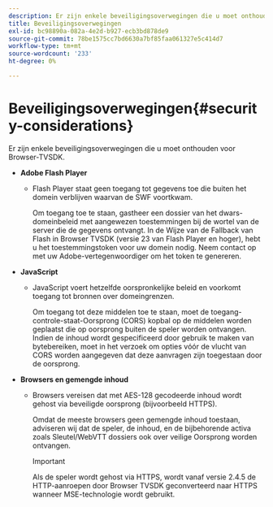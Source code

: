 ```yaml
---
description: Er zijn enkele beveiligingsoverwegingen die u moet onthouden voor Browser-TVSDK.
title: Beveiligingsoverwegingen
exl-id: bc98890a-082a-4e2d-b927-ecb3bd878de9
source-git-commit: 78be1575cc7bd6630a7bf85faa061327e5c414d7
workflow-type: tm+mt
source-wordcount: '233'
ht-degree: 0%

---
```


# Beveiligingsoverwegingen{#security-considerations}

Er zijn enkele beveiligingsoverwegingen die u moet onthouden voor Browser-TVSDK.

* **Adobe Flash Player**

   * Flash Player staat geen toegang tot gegevens toe die buiten het domein verblijven waarvan de SWF voortkwam.

      Om toegang toe te staan, gastheer een dossier van het dwars-domeinbeleid met aangewezen toestemmingen bij de wortel van de server die de gegevens ontvangt. In de Wijze van de Fallback van Flash in Browser TVSDK (versie 23 van Flash Player en hoger), hebt u het toestemmingstoken voor uw domein nodig. Neem contact op met uw Adobe-vertegenwoordiger om het token te genereren.

* **JavaScript**

   * JavaScript voert hetzelfde oorspronkelijke beleid en voorkomt toegang tot bronnen over domeingrenzen.

      Om toegang tot deze middelen toe te staan, moet de toegang-controle-staat-Oorsprong (CORS) kopbal op de middelen worden geplaatst die op oorsprong buiten de speler worden ontvangen. Indien de inhoud wordt gespecificeerd door gebruik te maken van bytebereiken, moet in het verzoek om opties vóór de vlucht van CORS worden aangegeven dat deze aanvragen zijn toegestaan door de oorsprong.

* **Browsers en gemengde inhoud**

   * Browsers vereisen dat met AES-128 gecodeerde inhoud wordt gehost via beveiligde oorsprong (bijvoorbeeld HTTPS).

      Omdat de meeste browsers geen gemengde inhoud toestaan, adviseren wij dat de speler, de inhoud, en de bijbehorende activa zoals Sleutel/WebVTT dossiers ook over veilige Oorsprong worden ontvangen.

      >[!IMPORTANT]
      >
      >Als de speler wordt gehost via HTTPS, wordt vanaf versie 2.4.5 de HTTP-aanroepen door Browser TVSDK geconverteerd naar HTTPS wanneer MSE-technologie wordt gebruikt.
